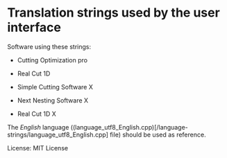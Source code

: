 # Translation strings used by the user interface

Software using these strings:

 - Cutting Optimization pro

 - Real Cut 1D
 
 - Simple Cutting Software X
 
 - Next Nesting Software X
 
 - Real Cut 1D X
 
The *English* language ((language_utf8_English.cpp)[/language-strings/language_utf8_English.cpp] file) should be used as reference.

License: MIT License